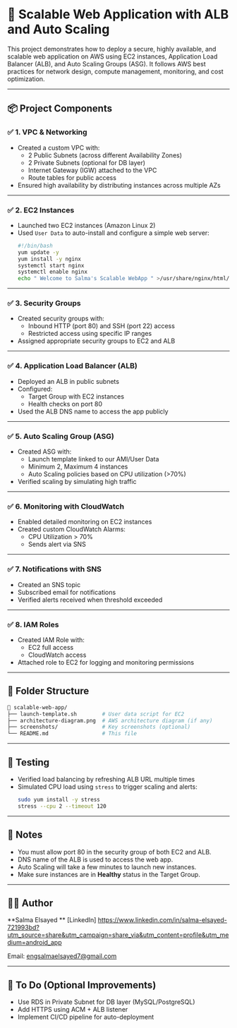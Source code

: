 
# 🚀 Scalable Web Application with ALB and Auto Scaling

This project demonstrates how to deploy a secure, highly available, and scalable web application on AWS using EC2 instances, Application Load Balancer (ALB), and Auto Scaling Groups (ASG). It follows AWS best practices for network design, compute management, monitoring, and cost optimization.

---

## 📦 Project Components

### ✅ 1. **VPC & Networking**
- Created a custom VPC with:
  - 2 Public Subnets (across different Availability Zones)
  - 2 Private Subnets (optional for DB layer)
  - Internet Gateway (IGW) attached to the VPC
  - Route tables for public access
- Ensured high availability by distributing instances across multiple AZs

---

### ✅ 2. **EC2 Instances**
- Launched two EC2 instances (Amazon Linux 2)
- Used `User Data` to auto-install and configure a simple web server:
  ```bash
  #!/bin/bash
  yum update -y
  yum install -y nginx
  systemctl start nginx
  systemctl enable nginx
  echo " Welcome to Salma's Scalable WebApp " >/usr/share/nginx/html/index.html
  ```

---

### ✅ 3. **Security Groups**
- Created security groups with:
  - Inbound HTTP (port 80) and SSH (port 22) access
  - Restricted access using specific IP ranges
- Assigned appropriate security groups to EC2 and ALB

---

### ✅ 4. **Application Load Balancer (ALB)**
- Deployed an ALB in public subnets
- Configured:
  - Target Group with EC2 instances
  - Health checks on port 80
- Used the ALB DNS name to access the app publicly

---

### ✅ 5. **Auto Scaling Group (ASG)**
- Created ASG with:
  - Launch template linked to our AMI/User Data
  - Minimum 2, Maximum 4 instances
  - Auto Scaling policies based on CPU utilization (>70%)
- Verified scaling by simulating high traffic

---

### ✅ 6. **Monitoring with CloudWatch**
- Enabled detailed monitoring on EC2 instances
- Created custom CloudWatch Alarms:
  - CPU Utilization > 70%
  - Sends alert via SNS

---

### ✅ 7. **Notifications with SNS**
- Created an SNS topic
- Subscribed email for notifications
- Verified alerts received when threshold exceeded

---

### ✅ 8. **IAM Roles**
- Created IAM Role with:
  - EC2 full access
  - CloudWatch access
- Attached role to EC2 for logging and monitoring permissions

---

## 📂 Folder Structure

```bash
📁 scalable-web-app/
├── launch-template.sh        # User data script for EC2
├── architecture-diagram.png  # AWS architecture diagram (if any)
├── screenshots/              # Key screenshots (optional)
└── README.md                 # This file
```

---

## 🧪 Testing

- Verified load balancing by refreshing ALB URL multiple times
- Simulated CPU load using `stress` to trigger scaling and alerts:
  ```bash
  sudo yum install -y stress
  stress --cpu 2 --timeout 120
  ```

---

## 🧾 Notes

- You must allow port 80 in the security group of both EC2 and ALB.
- DNS name of the ALB is used to access the web app.
- Auto Scaling will take a few minutes to launch new instances.
- Make sure instances are in **Healthy** status in the Target Group.

---

## 👨‍💻 Author

**Salma Elsayed **
[LinkedIn]
https://www.linkedin.com/in/salma-elsayed-721993bd?utm_source=share&utm_campaign=share_via&utm_content=profile&utm_medium=android_app

Email: engsalmaelsayed7@gmail.com 

---

## 📌 To Do (Optional Improvements)
- Use RDS in Private Subnet for DB layer (MySQL/PostgreSQL)
- Add HTTPS using ACM + ALB listener
- Implement CI/CD pipeline for auto-deployment
